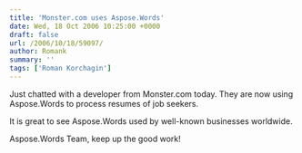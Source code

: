 ```yaml
---
title: 'Monster.com uses Aspose.Words'
date: Wed, 18 Oct 2006 10:25:00 +0000
draft: false
url: /2006/10/18/59097/
author: Romank
summary: ''
tags: ['Roman Korchagin']
---
```


Just chatted with a developer from Monster.com today. They are now using Aspose.Words to process resumes of job seekers.

It is great to see Aspose.Words used by well-known businesses worldwide.

Aspose.Words Team, keep up the good work!







